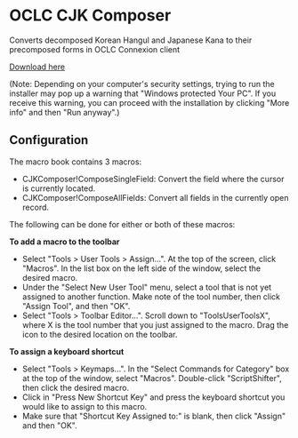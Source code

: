 # OCLC CJK Composer
Converts decomposed Korean Hangul and Japanese Kana to their precomposed forms in OCLC Connexion client

[Download here](https://github.com/pulibrary/OCLCJamoComposer/releases/latest/download/InstallOCLCCJKComposer.exe)

(Note: Depending on your computer's security settings, trying to run the installer may pop up a warning that "Windows protected Your PC". If you receive this warning, you can proceed with the installation by clicking "More info" and then "Run anyway".)

## Configuration

The macro book contains 3 macros:
- CJKComposer!ComposeSingleField: Convert the field where the cursor is currently located.
- CJKComposer!ComposeAllFields: Convert all fields in the currently open record.

The following can be done for either or both of these macros:

**To add a macro to the toolbar**
- Select "Tools > User Tools > Assign...". At the top of the screen, click "Macros". In the list box on the left side of the window, select the desired macro.
- Under the "Select New User Tool" menu, select a tool that is not yet assigned to another function. Make note of the tool number, then click "Assign Tool", and then "OK".
- Select "Tools > Toolbar Editor...". Scroll down to "ToolsUserToolsX", where X is the tool number that you just assigned to the macro. Drag the icon to the desired location on the toolbar.
  
**To assign a keyboard shortcut**
- Select "Tools > Keymaps...". In the "Select Commands for Category" box at the top of the window, select "Macros". Double-click "ScriptShifter", then click the desired macro.
- Click in "Press New Shortcut Key" and press the keyboard shortcut you would like to assign to this macro.
- Make sure that "Shortcut Key Assigned to:" is blank, then click "Assign" and then "OK".
